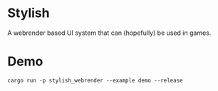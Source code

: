 # Stylish

A webrender based UI system that can (hopefully) be used in games.

# Demo

```
cargo run -p stylish_webrender --example demo --release
```